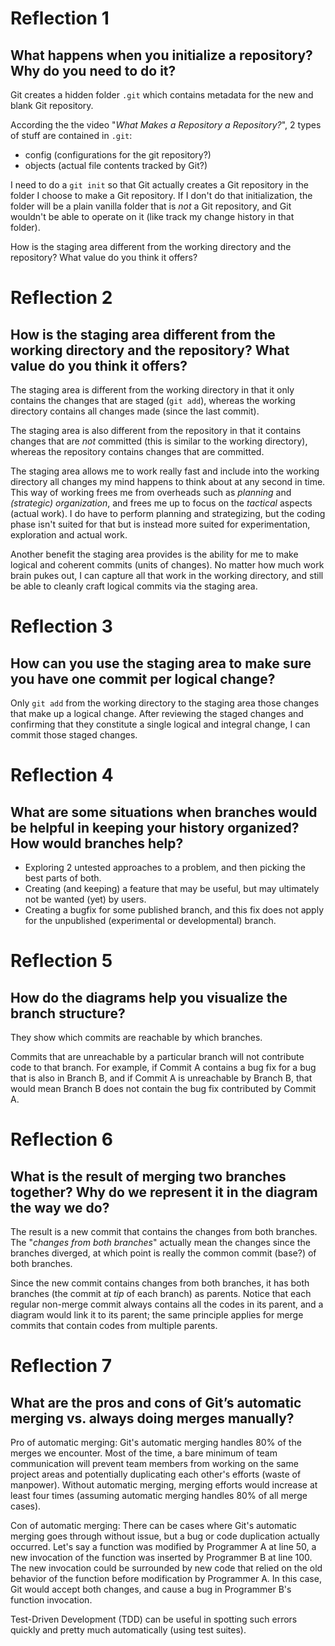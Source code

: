 # Reflection 1

## What happens when you initialize a repository? Why do you need to do it?

Git creates a hidden folder ``.git`` which contains metadata for the new and blank Git
repository.

According the the video "_What Makes a Repository a Repository?_", 2 types of stuff are
contained in ``.git``:

* config (configurations for the git repository?)
* objects (actual file contents tracked by Git?)

I need to do a ``git init`` so that Git actually creates a Git repository in the folder I choose to
make a Git repository. If I don't do that initialization, the folder will be a plain vanilla folder
that is *not* a Git repository, and Git wouldn't be able to operate on it (like track my change
history in that folder).

How is the staging area different from the working directory and the repository?
What value do you think it offers?

# Reflection 2

## How is the staging area different from the working directory and the repository? What value do you think it offers?

The staging area is different from the working directory in that it only contains the changes that
are staged (``git add``), whereas the working directory contains all changes made (since the last
commit).

The staging area is also different from the repository in that it contains changes that are _not_
committed (this is similar to the working directory), whereas the repository contains changes that
are committed.

The staging area allows me to work really fast and include into the working directory all changes my
mind happens to think about at any second in time. This way of working frees me from overheads such
as _planning_ and _(strategic) organization_, and frees me up to focus on the _tactical_ aspects
(actual work). I do have to perform planning and strategizing, but the coding phase isn't suited for
that but is instead more suited for experimentation, exploration and actual work.

Another benefit the staging area provides is the ability for me to make logical and coherent commits
(units of changes). No matter how much work brain pukes out, I can capture all that work in the
working directory, and still be able to cleanly craft logical commits
via the staging area.

# Reflection 3

## How can you use the staging area to make sure you have one commit per logical change?

Only ``git add`` from the working directory to the staging area those changes that make up a logical
change. After reviewing the staged changes and confirming that they constitute a single logical and
integral change, I can commit those staged changes.

# Reflection 4

## What are some situations when branches would be helpful in keeping your history organized? How would branches help?

* Exploring 2 untested approaches to a problem, and then picking the best parts of both.
* Creating (and keeping) a feature that may be useful, but may ultimately not be wanted (yet) by users.
* Creating a bugfix for some published branch, and this fix does not apply for the unpublished
  (experimental or developmental) branch.

# Reflection 5

## How do the diagrams help you visualize the branch structure?

They show which commits are reachable by which branches.

Commits that are unreachable by a particular branch will not contribute code to that branch. For
example, if Commit A contains a bug fix for a bug that is also in Branch B, and if Commit A is
unreachable by Branch B, that would mean Branch B does not contain the bug fix contributed by Commit
A.

# Reflection 6

## What is the result of merging two branches together? Why do we represent it in the diagram the way we do?

The result is a new commit that contains the changes from both branches. The "*changes from both
branches*" actually mean the changes since the branches diverged, at which point is really the
common commit (base?) of both branches.

Since the new commit contains changes from both branches, it has both branches (the commit at *tip*
of each branch) as parents. Notice that each regular non-merge commit always contains all the codes
in its parent, and a diagram would link it to its parent; the same principle applies for merge
commits that contain codes from multiple parents.

# Reflection 7

## What are the pros and cons of Git’s automatic merging vs. always doing merges manually?

Pro of automatic merging: Git's automatic merging handles 80% of the merges we encounter. Most of
the time, a bare minimum of team communication will prevent team members from working on the same
project areas and potentially duplicating each other's efforts (waste of manpower). Without
automatic merging, merging efforts would increase at least four times (assuming automatic merging
handles 80% of all merge cases).

Con of automatic merging: There can be cases where Git's automatic merging goes through without
issue, but a bug or code duplication actually occurred. Let's say a function was modified by
Programmer A at line 50, a new invocation of the function was inserted by Programmer B at
line 100. The new invocation could be surrounded by new code that relied on the old behavior of the
function before modification by Programmer A. In this case, Git would accept both changes, and cause
a bug in Programmer B's function invocation.

Test-Driven Development (TDD) can be useful in spotting such errors quickly and pretty much
automatically (using test suites).
